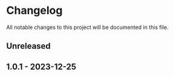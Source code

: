 # Changelog

All notable changes to this project will be documented in this file.

## Unreleased
## 1.0.1 - 2023-12-25
